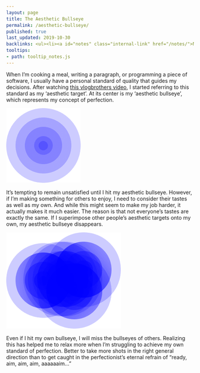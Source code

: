 ```yaml
---
layout: page
title: The Aesthetic Bullseye
permalink: /aesthetic-bullseye/
published: true
last_updated: 2019-10-30
backlinks: <ul><li><a id="notes" class="internal-link" href="/notes/">Notes</a></li></ul>
tooltips: 
- path: tooltip_notes.js
---
```


When I’m cooking a meal, writing a paragraph, or programming a piece of software, I usually have a personal standard of quality that guides my decisions. After watching [this vlogbrothers video](https://www.youtube.com/watch?v=1LAhHDEtTD0), I started referring to this standard as my ‘aesthetic target’. At its center is my ‘aesthetic bullseye’, which represents my concept of perfection.

![](/assets/img/aesthetic_bullseye/one_target.png)

It’s tempting to remain unsatisfied until I hit my aesthetic bullseye. However, if I’m making something for others to enjoy, I need to consider their tastes as well as my own. And while this might seem to make my job harder, it actually makes it much easier. The reason is that not everyone’s tastes are exactly the same. If I superimpose other people’s aesthetic targets onto my own, my aesthetic bullseye disappears.

![](/assets/img/aesthetic_bullseye/multiple_targets.png)

Even if I hit my own bullseye, I will miss the bullseyes of others. Realizing this has helped me to relax more when I’m struggling to achieve my own standard of perfection. Better to take more shots in the right general direction than to get caught in the perfectionist’s eternal refrain of “ready, aim, aim, aim, aaaaaaim…”